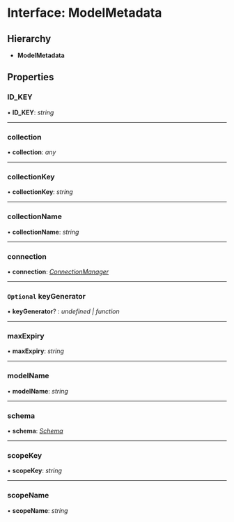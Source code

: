 # Interface: ModelMetadata

## Hierarchy

* **ModelMetadata**

## Properties

###  ID_KEY

• **ID_KEY**: *string*

___

###  collection

• **collection**: *any*

___

###  collectionKey

• **collectionKey**: *string*

___

###  collectionName

• **collectionName**: *string*

___

###  connection

• **connection**: *[ConnectionManager](../classes/connectionmanager.md)*

___

### `Optional` keyGenerator

• **keyGenerator**? : *undefined | function*

___

###  maxExpiry

• **maxExpiry**: *string*

___

###  modelName

• **modelName**: *string*

___

###  schema

• **schema**: *[Schema](../classes/schema.md)*

___

###  scopeKey

• **scopeKey**: *string*

___

###  scopeName

• **scopeName**: *string*
